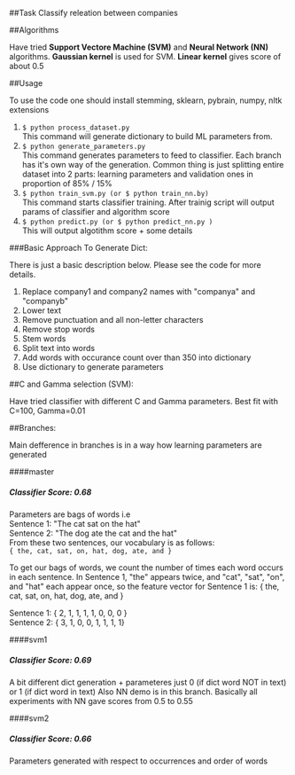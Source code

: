 ##Task
Classify releation between companies

##Algorithms

Have tried __Support Vectore Machine (SVM)__ and __Neural Network (NN)__ algorithms. __Gaussian kernel__ is used for SVM. __Linear kernel__ gives score of about 0.5

##Usage

To use the code one should install stemming, sklearn, pybrain, numpy, nltk extensions

1. ``$ python process_dataset.py``  
This command will generate dictionary to build ML parameters from. 
2. ``$ python generate_parameters.py``  
This command generates parameters to feed to classifier. Each branch has it's own way of the generation.
Common thing is just splitting entire dataset into 2 parts: learning parameters and validation ones in proportion of 85% / 15%
3. ``$ python train_svm.py (or $ python train_nn.by)``  
This command starts classifier training. After trainig script will output params of classifier and algorithm score
4. ``$ python predict.py (or $ python predict_nn.py )``  
This will output algotithm score + some details 

###Basic Approach To Generate Dict:

There is just a basic description below. Please see the code for more details.

1. Replace company1 and company2 names with "companya" and "companyb"
2. Lower text
3. Remove punctuation and all non-letter characters
4. Remove stop words
5. Stem words
6. Split text into words
7. Add words with occurance count over than 350 into dictionary
8. Use dictionary to generate parameters

##C and Gamma selection (SVM):

Have tried classifier with different C and Gamma parameters. Best fit with C=100, Gamma=0.01
 
##Branches:

Main defference in branches is in a way how learning parameters are generated

####master
#####	Classifier Score: 0.68

Parameters are bags of words i.e  
Sentence 1: "The cat sat on the hat"  
Sentence 2: "The dog ate the cat and the hat"  
From these two sentences, our vocabulary is as follows:  
``{ the, cat, sat, on, hat, dog, ate, and }``  

To get our bags of words, we count the number of times each word occurs in each sentence. In Sentence 1, "the" appears twice, and "cat", "sat", "on", and "hat" each appear once, so the feature vector for Sentence 1 is:	{ the, cat, sat, on, hat, dog, ate, and }

Sentence 1: { 2, 1, 1, 1, 1, 0, 0, 0 }  
Sentence 2: { 3, 1, 0, 0, 1, 1, 1, 1}

####svm1
#####	Classifier Score: 0.69
A bit different dict generation + parameteres just 0 (if dict word NOT in text) or 1 (if dict word in text)
Also NN demo is in this branch. Basically all experiments with NN gave scores from 0.5 to 0.55

####svm2
#####	Classifier Score: 0.66
Parameters generated with respect to occurrences and order of words	

